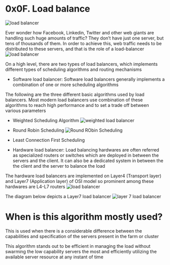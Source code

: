 # 0x0F. Load balance

![load balancer](https://s3.amazonaws.com/intranet-projects-files/holbertonschool-sysadmin_devops/275/qfdked8.png)

Ever wonder how Facebook, Linkedin, Twitter and other web giants are handling such huge amounts of traffic? They don’t have just one server, but tens of thousands of them. In order to achieve this, web traffic needs to be distributed to these servers, and that is the role of a load-balancer
![load balancer](https://s3.amazonaws.com/alx-intranet.hbtn.io/uploads/medias/2020/9/6cefdd14b2f8c36789cba132bd5a10d42d88a177.png?X-Amz-Algorithm=AWS4-HMAC-SHA256&X-Amz-Credential=AKIARDDGGGOUSBVO6H7D%2F20230429%2Fus-east-1%2Fs3%2Faws4_request&X-Amz-Date=20230429T074845Z&X-Amz-Expires=86400&X-Amz-SignedHeaders=host&X-Amz-Signature=00f6a11889a3d509e5ee65fb9abe06fabf3dd4196a0bbb4b0f6c6e4070e4bd86)

On a high level, there are two types of load balancers, which implements different types of scheduling algorithms and routing mechanisms
- Software load balancer: Software load balancers generally implements a combination of one or more scheduling algorithms

The following are the three different basic algorithms used by load balancers. Most modern load balancers use combination of these algorithms to reach high performance and to set a trade off between various parameters
- Weighted Scheduling Algorithm
![weighted load balancer](https://static.thegeekstuff.com/wp-content/uploads/2016/01/1-weighted-scheduling-load-balancer.png)
- Round Robin Scheduling
![Round RObin Scheduling](https://static.thegeekstuff.com/wp-content/uploads/2016/01/2-round-robin-load-balancer.png)
- Least Connection First Scheduling

- Hardware load balancer: Load balancing hardwares are often referred as specialized routers or switches which are deployed in between the servers and the client. It can also be a dedicated system in between the the client and the server to balance the load

The hardware load balancers are implemented on Layer4 (Transport layer) and Layer7 (Application layer) of OSI model so prominent among these hardwares are L4-L7 routers
![load balancer](https://static.thegeekstuff.com/wp-content/uploads/2016/01/3-osi-layer-load-balancer.png)

The diagram below depicts a Layer7 load balancer
![layer 7 load balancer](https://static.thegeekstuff.com/wp-content/uploads/2016/01/4-layer7-load-balancer.png)

# When is this algorithm mostly used?
This is used when there is a considerable difference between the capabilities and specification of the servers present in the farm or cluster

This algorithm stands out to be efficient in managing the load without swarming the low capability servers the most and efficiently utilizing the available server resource at any instant of time

